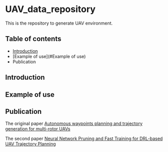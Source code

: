 # UAV_data_repository
This is the repository to generate UAV environment.

## Table of contents
* [Introduction](#Introduction)
* [Example of use](#Example of use)
* Publication

## Introduction
## Example of use

## Publication


The original paper [Autonomous waypoints planning and trajectory generation for multi-rotor UAVs](https://dl.acm.org/doi/abs/10.1145/3313151.3313163)

The second paper [Neural Network Pruning and Fast Training for DRL-based UAV Trajectory Planning](https://ieeexplore.ieee.org/abstract/document/9712561)

